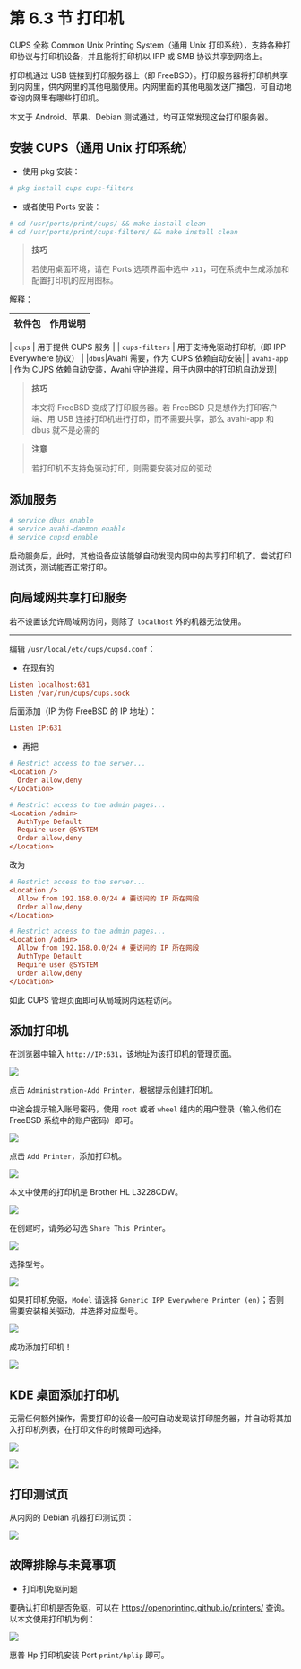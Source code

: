 # 第 6.3 节 打印机

CUPS 全称 Common Unix Printing System（通用 Unix 打印系统），支持各种打印协议与打印机设备，并且能将打印机以 IPP 或 SMB 协议共享到网络上。

打印机通过 USB 链接到打印服务器上（即 FreeBSD）。打印服务器将打印机共享到内网里，供内网里的其他电脑使用。内网里面的其他电脑发送广播包，可自动地查询内网里有哪些打印机。

本文于 Android、苹果、Debian 测试通过，均可正常发现这台打印服务器。


## 安装 CUPS（通用 Unix 打印系统）

- 使用 pkg 安装：

```sh
# pkg install cups cups-filters
```

- 或者使用 Ports 安装：

```sh
# cd /usr/ports/print/cups/ && make install clean
# cd /usr/ports/print/cups-filters/ && make install clean
```

>**技巧**
>
>若使用桌面环境，请在 Ports 选项界面中选中 `x11`，可在系统中生成添加和配置打印机的应用图标。

解释：

| 软件包         | 作用说明                                |
|:----------------|:------------------------------------------|

| `cups`         | 用于提供 CUPS 服务                        |
| `cups-filters` | 用于支持免驱动打印机（即 IPP Everywhere 协议） |
|`dbus`|Avahi 需要，作为 CUPS 依赖自动安装|
| `avahi-app`    | 作为 CUPS 依赖自动安装，Avahi 守护进程，用于内网中的打印机自动发现|


>**技巧**
>
>本文将 FreeBSD 变成了打印服务器。若 FreeBSD 只是想作为打印客户端、用 USB 连接打印机进行打印，而不需要共享，那么 avahi-app 和 dbus 就不是必需的

>**注意**
>
>若打印机不支持免驱动打印，则需要安装对应的驱动

## 添加服务

```sh
# service dbus enable
# service avahi-daemon enable
# service cupsd enable
```

启动服务后，此时，其他设备应该能够自动发现内网中的共享打印机了。尝试打印测试页，测试能否正常打印。

## 向局域网共享打印服务

若不设置该允许局域网访问，则除了 `localhost` 外的机器无法使用。

---

编辑 `/usr/local/etc/cups/cupsd.conf`：

- 在现有的

```ini
Listen localhost:631
Listen /var/run/cups/cups.sock
```

后面添加（IP 为你 FreeBSD 的 IP 地址）：

```ini
Listen IP:631
```

- 再把

```ini
# Restrict access to the server...
<Location />
  Order allow,deny
</Location>

# Restrict access to the admin pages...
<Location /admin>
  AuthType Default
  Require user @SYSTEM
  Order allow,deny
</Location>
```

改为

```ini
# Restrict access to the server...
<Location />
  Allow from 192.168.0.0/24 # 要访问的 IP 所在网段
  Order allow,deny
</Location>

# Restrict access to the admin pages...
<Location /admin>
  Allow from 192.168.0.0/24 # 要访问的 IP 所在网段
  AuthType Default
  Require user @SYSTEM
  Order allow,deny
</Location>
```

如此 CUPS 管理页面即可从局域网内远程访问。

## 添加打印机

在浏览器中输入 `http://IP:631`，该地址为该打印机的管理页面。

![](../.gitbook/assets/cup1.png)

点击 `Administration-Add Printer`，根据提示创建打印机。

中途会提示输入账号密码，使用 `root` 或者 `wheel` 组内的用户登录（输入他们在 FreeBSD 系统中的账户密码）即可。

![](../.gitbook/assets/cup2.png)

点击 `Add Printer`，添加打印机。

![](../.gitbook/assets/cup3.png)

本文中使用的打印机是 Brother HL L3228CDW。

![](../.gitbook/assets/cup4.png)

在创建时，请务必勾选 `Share This Printer`。

![](../.gitbook/assets/cup5.png)

选择型号。

![](../.gitbook/assets/cup6.png)

如果打印机免驱，`Model` 请选择 `Generic IPP Everywhere Printer (en)`；否则需要安装相关驱动，并选择对应型号。

![](../.gitbook/assets/cup7.png)

成功添加打印机！

![](../.gitbook/assets/cup8.png)

## KDE 桌面添加打印机

无需任何额外操作，需要打印的设备一般可自动发现该打印服务器，并自动将其加入打印机列表，在打印文件的时候即可选择。

![](../.gitbook/assets/cup10.png)

![](../.gitbook/assets/cup11.png)

## 打印测试页

从内网的 Debian 机器打印测试页：

![](../.gitbook/assets/cup12.jpg)

## 故障排除与未竟事项

- 打印机免驱问题

要确认打印机是否免驱，可以在 <https://openprinting.github.io/printers/> 查询。以本文使用打印机为例：

![](../.gitbook/assets/cup9.png)

惠普 Hp 打印机安装 Port `print/hplip` 即可。

